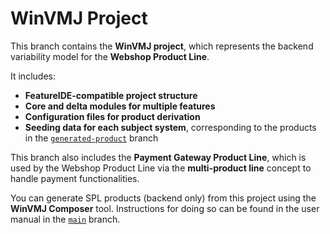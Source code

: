 # WinVMJ Project

This branch contains the **WinVMJ project**, which represents the backend variability model for the **Webshop Product Line**.

It includes:
- **FeatureIDE-compatible project structure**
- **Core and delta modules for multiple features**
- **Configuration files for product derivation**
- **Seeding data for each subject system**, corresponding to the products in the [`generated-product`](https://github.com/rse-group/splc25-microservice-to-spl-artifact/tree/generated-product) branch

This branch also includes the **Payment Gateway Product Line**, which is used by the Webshop Product Line via the **multi-product line** concept to handle payment functionalities.

You can generate SPL products (backend only) from this project using the **WinVMJ Composer** tool. Instructions for doing so can be found in the user manual in the [`main`](https://github.com/rse-group/splc25-microservice-to-spl-artifact) branch.